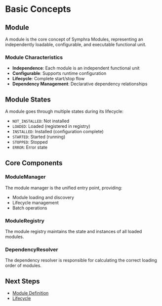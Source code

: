 # Basic Concepts

## Module

A module is the core concept of Symphra Modules, representing an independently loadable, configurable, and executable functional unit.

### Module Characteristics

- **Independence**: Each module is an independent functional unit
- **Configurable**: Supports runtime configuration
- **Lifecycle**: Complete start/stop flow
- **Dependency Management**: Declarative dependency relationships

## Module States

A module goes through multiple states during its lifecycle:

- `NOT_INSTALLED`: Not installed
- `LOADED`: Loaded (registered in registry)
- `INSTALLED`: Installed (configuration complete)
- `STARTED`: Started (running)
- `STOPPED`: Stopped
- `ERROR`: Error state

## Core Components

### ModuleManager

The module manager is the unified entry point, providing:

- Module loading and discovery
- Lifecycle management
- Batch operations

### ModuleRegistry

The module registry maintains the state and instances of all loaded modules.

### DependencyResolver

The dependency resolver is responsible for calculating the correct loading order of modules.

## Next Steps

- [Module Definition](module-definition.md)
- [Lifecycle](lifecycle.md)
